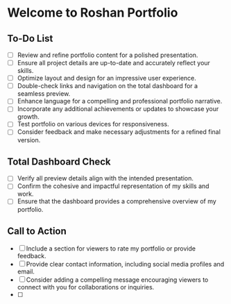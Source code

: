 # Welcome to Roshan Portfolio

## To-Do List

- [ ] Review and refine portfolio content for a polished presentation.
- [ ] Ensure all project details are up-to-date and accurately reflect your skills.
- [ ] Optimize layout and design for an impressive user experience.
- [ ] Double-check links and navigation on the total dashboard for a seamless preview.
- [ ] Enhance language for a compelling and professional portfolio narrative.
- [ ] Incorporate any additional achievements or updates to showcase your growth.
- [ ] Test portfolio on various devices for responsiveness.
- [ ] Consider feedback and make necessary adjustments for a refined final version.

## Total Dashboard Check

- [ ] Verify all preview details align with the intended presentation.
- [ ] Confirm the cohesive and impactful representation of my skills and work.
- [ ] Ensure that the dashboard provides a comprehensive overview of my portfolio.

## Call to Action

- [ ] Include a section for viewers to rate my portfolio or provide feedback.
- [ ] Provide clear contact information, including social media profiles and email.
- [ ] Consider adding a compelling message encouraging viewers to connect with you for collaborations or inquiries.
- [ ] 
